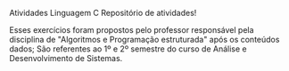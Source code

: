 Atividades Linguagem C 
Repositório de atividades!

Esses exercícios foram propostos pelo professor responsável pela disciplina de "Algoritmos e Programação estruturada" após os conteúdos dados;
São referentes ao 1º e 2º semestre do curso de Análise e Desenvolvimento de Sistemas.
